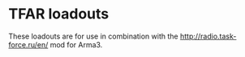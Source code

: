 # TFAR loadouts

These loadouts are for use in combination with the http://radio.task-force.ru/en/ mod for Arma3.